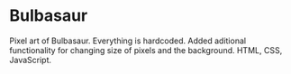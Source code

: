 # Bulbasaur
Pixel art of Bulbasaur. Everything is hardcoded.
Added aditional functionality for changing size of pixels and the background.
HTML, CSS, JavaScript.
